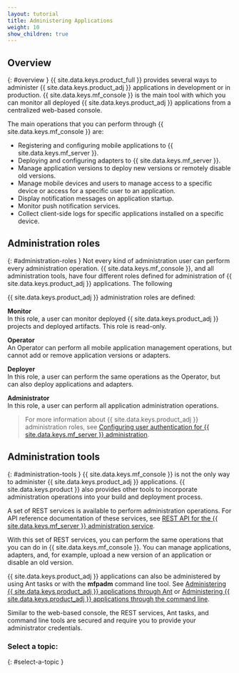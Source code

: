 ```yaml
---
layout: tutorial
title: Administering Applications
weight: 10
show_children: true
---
```

## Overview
{: #overview }
{{ site.data.keys.product_full }} provides several ways to administer {{ site.data.keys.product_adj }} applications in development or in production. {{ site.data.keys.mf_console }} is the main tool with which you can monitor all deployed {{ site.data.keys.product_adj }} applications from a centralized web-based console.

The main operations that you can perform through {{ site.data.keys.mf_console }} are:

* Registering and configuring mobile applications to {{ site.data.keys.mf_server }}.
* Deploying and configuring adapters to {{ site.data.keys.mf_server }}.
* Manage application versions to deploy new versions or remotely disable old versions.
* Manage mobile devices and users to manage access to a specific device or access for a specific user to an application.
* Display notification messages on application startup.
* Monitor push notification services.
* Collect client-side logs for specific applications installed on a specific device.

## Administration roles
{: #administration-roles }
Not every kind of administration user can perform every administration operation. {{ site.data.keys.mf_console }}, and all administration tools, have four different roles defined for administration of {{ site.data.keys.product_adj }} applications. The following 

{{ site.data.keys.product_adj }} administration roles are defined:

**Monitor**  
In this role, a user can monitor deployed {{ site.data.keys.product_adj }} projects and deployed artifacts. This role is read-only.

**Operator**  
An Operator can perform all mobile application management operations, but cannot add or remove application versions or adapters.

**Deployer**  
In this role, a user can perform the same operations as the Operator, but can also deploy applications and adapters.

**Administrator**  
In this role, a user can perform all application administration operations.

> For more information about {{ site.data.keys.product_adj }} administration roles, see [Configuring user authentication for {{ site.data.keys.mf_server }} administration](../installation-configuration/production/server-configuration/#configuring-user-authentication-for-mobilefirst-server-administration).

## Administration tools
{: #administration-tools }
{{ site.data.keys.mf_console }} is not the only way to administer {{ site.data.keys.product_adj }} applications. {{ site.data.keys.product }} also provides other tools to incorporate administration operations into your build and deployment process.

A set of REST services is available to perform administration operations. For API reference documentation of these services, see [REST API for the {{ site.data.keys.mf_server }} administration service](http://www.ibm.com/support/knowledgecenter/SSHS8R_8.0.0/com.ibm.worklight.apiref.doc/apiref/c_restapi_oview.html#restservicesapi).

With this set of REST services, you can perform the same operations that you can do in {{ site.data.keys.mf_console }}. You can manage applications, adapters, and, for example, upload a new version of an application or disable an old version.

{{ site.data.keys.product_adj }} applications can also be administered by using Ant tasks or with the **mfpadm** command line tool. See [Administering {{ site.data.keys.product_adj }} applications through Ant](using-ant) or [Administering {{ site.data.keys.product_adj }} applications through the command line](using-cli).

Similar to the web-based console, the REST services, Ant tasks, and command line tools are secured and require you to provide your administrator credentials.

### Select a topic:
{: #select-a-topic }


